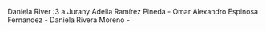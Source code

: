 Daniela River :3
a Jurany Adelia Ramírez Pineda - Omar Alexandro Espinosa Fernandez - Daniela Rivera Moreno -

